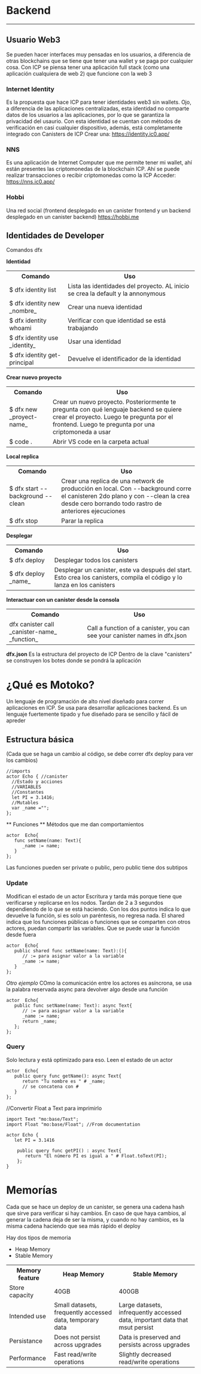 # Backend #

<hr>

## Usuario Web3 ##
Se pueden hacer interfaces muy pensadas en los usuarios, a diferencia de otras blockchains que se tiene que tener una wallet y se paga por cualquier cosa. Con ICP se piensa tener una aplicación full stack (como una aplicación cualquiera de web 2) que funcione con la web 3

### Internet Identity ###

Es la propuesta que hace ICP para tener identidades web3 sin wallets. Ojo, a diferencia de las aplicaciones centralizadas, esta identidad no comparte datos de los usuarios a las aplicaciones, por lo que se garantiza la privacidad del usaurio.
Con esta identidad se cuentan con métodos de verificación en casi cualquier dispositivo, además, está completamente integrado con Canisters de ICP
Crear una:
https://identity.ic0.app/

### NNS ###

Es una aplicación de Internet Computer que me permite tener mi wallet, ahí están presentes las criptomonedas de la blockchain ICP. Ahí se puede realizar transacciones o recibir criptomonedas como la ICP
Acceder:
https://nns.ic0.app/


### Hobbi ###

Una red social (frontend desplegado en un canister frontend y un backend desplegado en un canister backend)
https://hobbi.me

 ## Identidades de Developer ##
 Comandos dfx

 **Identidad**
 
<table>
  <tr>
    <th>Comando</th>
    <th>Uso</th>
  </tr>
  <tr>
    <td>$ dfx identity list</td>
    <td>Lista las identidades del proyecto. AL inicio se crea la default y la annonymous</td>
  </tr>
  <tr>
    <td>$ dfx identity new _nombre_</td>
    <td>Crear una nueva identidad</td>
  </tr>
  <tr>
    <td>$ dfx identity whoami</td>
    <td>Verificar con que identidad se está trabajando</td>
  </tr>
  <tr>
    <td>$ dfx identity use _identity_</td>
    <td>Usar una identidad</td>
  </tr>
  <tr>
    <td>$ dfx identity get-principal</td>
    <td>Devuelve el identificador de la identidad</td>
  </tr>
</table>

**Crear nuevo proyecto**

<table>
  <tr>
    <th>Comando</th>
    <th>Uso</th>
  </tr>
  <tr>
    <td>$ dfx new _proyect-name_</td>
    <td>Crear un nuevo proyecto. Posteriormente te pregunta con qué lenguaje backend se quiere crear el proyecto. Luego te pregunta por el frontend. Luego te pregunta por una criptomoneda a usar</td>
  </tr>
  <tr>
    <td>$ code .</td>
    <td>Abrir VS code en la carpeta actual</td>
  </tr>
</table>

**Local replica**

<table>
  <tr>
    <th>Comando</th>
    <th>Uso</th>
  </tr>
  <tr>
    <td>$ dfx start --background --clean</td>
    <td>Crear una replica de una network de producción en local. Con --background corre el canisteren 2do plano y con --clean la crea desde cero borrando todo rastro de anteriores ejecuciones</td>
  </tr>
 <tr>
    <td>$ dfx stop</td>
    <td>Parar la replica</td>
 </tr>
</table>

**Desplegar**

<table>
  <tr>
    <th>Comando</th>
    <th>Uso</th>
  </tr>
  <tr>
    <td>$ dfx deploy</td>
    <td>Desplegar todos los canisters</td>
  </tr>
  <tr>
    <td>$ dfx deploy _name_</td>
    <td>Desplegar un canister, este va después del start. Esto crea los canisters, compila el código y lo lanza en los canisters</td>
  </tr>
</table>


**Interactuar con un canister desde la consola**

<table>
  <tr>
    <th>Comando</th>
    <th>Uso</th>
  </tr>
 <tr>
  <td>
   dfx canister call _canister-name_ _function_
  </td>
  <td>
   Call a function of a canister, you can see your canister names in dfx.json
  </td>
 </tr>
 </table
## Estructura de un proyecto ##

**dfx.json**
Es la estructura del proyecto de ICP
Dentro de la clave "canisters" se construyen los botes donde se pondrá la aplicación


# ¿Qué es Motoko? #

Un lenguaje de programación de alto nivel diseñado para correr aplicaciones en ICP. Se usa para desarrollar aplicaciones backend. Es un lenguaje fuertemente tipado y fue diseñado para se sencillo y fácil de apreder

## Estructura básica ##

(Cada que se haga un cambio al código, se debe correr dfx deploy para ver los cambios)
```
//imports
actor Echo { //canister 
  //Estado y acciones 
  //VARIABLES
  //Constantes
  let PI = 3.1416;
  //Mutables
  var _name ="";
};

```

** Funciones **
Métodos que me dan comportamientos
```
actor  Echo{
   func setName(name: Text){
      _name := name;
   }
};
```
Las funciones pueden ser private o public, pero public tiene dos subtipos

### Update ###
Modifican el estado de un actor
Escritura y tarda más porque tiene que verificarse y replicarse en los nodos. Tardan de 2 a 3 segundos dependiendo de lo que se está haciendo.
Con los dos puntos indica lo que devuelve la función, si es solo un paréntesis, no regresa nada.
El shared indica que los funciones públicas o funciones que se comparten con otros actores, puedan compartir las variables. Que se puede usar la función desde fuera
```
actor  Echo{
   public shared func setName(name: Text):(){
      // := para asignar valor a la variable
      _name := name;
   }
};
```
_Otro ejemplo_
COmo la comunicación entre los actores es asíncrona, se usa la palabra reservada async para devolver algo desde una función
```
actor  Echo{
   public func setName(name: Text): async Text{
      // := para asignar valor a la variable
      _name := name;
      return _name;
   };
};
```

### Query ###
Solo lectura y está optimizado para eso. Leen el estado de un actor
```
actor  Echo{
   public query func getName(): async Text{
      return "Tu nombre es " # _name; 
      // se concatena con #
   }
};
```
//Convertir Float a Text para imprimirlo
```
import Text "mo:base/Text";
import Float "mo:base/Float"; //From documentation

actor Echo {
   let PI = 3.1416

    public query func getPI() : async Text{
       return "El número PI es igual a " # Float.toText(PI);
    };
}
```
# Memorías #
Cada que se hace un deploy de un canister, se genera una cadena hash que sirve para verificar si hay cambios. En caso de que haya cambios, al generar la cadena deja de ser la misma, y cuando no hay cambios, es la misma cadena haciendo que sea más rápido el deploy

Hay dos tipos de memoria
* Heap Memory
* Stable Memory

<table>
 <tr>
  <th>
   Memory feature
  </th>
  <th>
   Heap Memory
  </th>
  <th>
   Stable Memory
  </th>
 </tr>
 <tr>
  <td>Store capacity</td>
  <td>40GB</td>
  <td>400GB</td>
 </tr>
 <tr>
  <td>Intended use</td>
  <td>Small datasets, frequently accessed data, temporary data</td>
  <td>Large datasets, infrequently accessed data, important data that msut persist</td>
 </tr>
 <tr>
  <td>Persistance</td>
  <td>Does not persist across upgrades</td>
  <td>Data is preserved and persists across upgrades</td>
 </tr>
 <tr>
  <td>Performance</td>
  <td>Fast read/write operations</td>
  <td>Slightly decreased read/write operations</td>
 </tr>
</table>




